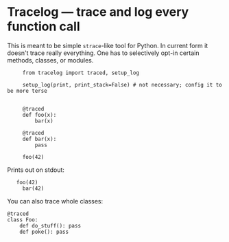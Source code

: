 # Tracelog — trace and log every function call

This is meant to be simple `strace`-like tool for Python. In current form
it doesn't trace really everything. One has to selectively opt-in certain
methods, classes, or modules.

         from tracelog import traced, setup_log

         setup_log(print, print_stack=False) # not necessary; config it to be more terse


         @traced
         def foo(x):
             bar(x)

         @traced
         def bar(x):
             pass

         foo(42)

Prints out on stdout:

       foo(42)
         bar(42)

You can also trace whole classes:

    @traced
    class Foo:
        def do_stuff(): pass
        def poke(): pass
